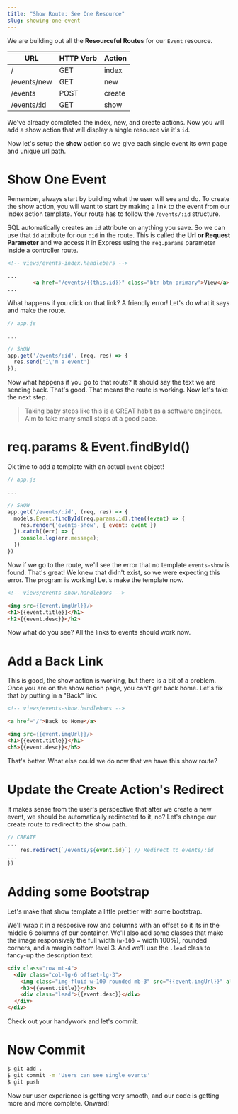 ```yaml
---
title: "Show Route: See One Resource"
slug: showing-one-event
---
```


We are building out all the **Resourceful Routes** for our `Event` resource.

| URL              | HTTP Verb | Action  |
|------------------|-----------|---------|
| /                | GET       | index   |
| /events/new     | GET        | new     |
| /events         | POST       | create  |
| /events/:id     | GET        | show    |

We've already completed the index, new, and create actions. Now you will add a show action that will display a single resource via it's `id`.

Now let's setup the **show** action so we give each single event its own page and unique url path.

# Show One Event

Remember, always start by building what the user will see and do. To create the show action, you will want to start by making a link to the event from our index action template. Your route has to follow the `/events/:id` structure.

SQL automatically creates an `id` attribute on anything you save. So we can use that `id` attribute for our `:id` in the route. This is called the **Url or Request Parameter** and we access it in Express using the `req.params` parameter inside a controller route.

```html
<!-- views/events-index.handlebars -->

...
        <a href="/events/{{this.id}}" class="btn btn-primary">View</a>
...
```

What happens if you click on that link? A friendly error! Let's do what it says and make the route.

```js
// app.js

...

// SHOW
app.get('/events/:id', (req, res) => {
  res.send('I\'m a event')
});
```

Now what happens if you go to that route? It should say the text we are sending back. That's good. That means the route is working. Now let's take the next step.

> Taking baby steps like this is a GREAT habit as a software engineer. Aim to take many small steps at a good pace.

# req.params & Event.findById()

Ok time to add a template with an actual `event` object!

```js
// app.js

...

// SHOW
app.get('/events/:id', (req, res) => {
  models.Event.findById(req.params.id).then((event) => {
    res.render('events-show', { event: event })
  }).catch((err) => {
    console.log(err.message);
  })
})
```

Now if we go to the route, we'll see the error that no template `events-show` is found. That's great! We knew that didn't exist, so we were expecting this error. The program is working! Let's make the template now.

```html
<!-- views/events-show.handlebars -->

<img src={{event.imgUrl}}/>
<h1>{{event.title}}</h1>
<h2>{{event.desc}}</h2>

```

Now what do you see? All the links to events should work now.

# Add a Back Link

This is good, the show action is working, but there is a bit of a problem. Once you are on the show action page, you can't get back home. Let's fix that by putting in a "Back" link.

```html
<!-- views/events-show.handlebars -->

<a href="/">Back to Home</a>

<img src={{event.imgUrl}}/>
<h1>{{event.title}}</h1>
<h5>{{event.desc}}</h5>

```

That's better. What else could we do now that we have this show route?

# Update the Create Action's Redirect

It makes sense from the user's perspective that after we create a new event, we should be automatically redirected to it, no? Let's change our create route to redirect to the show path.

```js
// CREATE
...
    res.redirect(`/events/${event.id}`) // Redirect to events/:id
...
})
```

# Adding some Bootstrap

Let's make that show template a little prettier with some bootstrap.

We'll wrap it in a resposive row and columns with an offset so it its in the middle 6 columns of our container. We'll also add some classes that make the image responsively the full width (`w-100` = width 100%), rounded corners, and a margin bottom level 3. And we'll use the `.lead` class to fancy-up the description text.

```html
<div class="row mt-4">
  <div class="col-lg-6 offset-lg-3">
    <img class="img-fluid w-100 rounded mb-3" src="{{event.imgUrl}}" alt="Card image cap">
    <h3>{{event.title}}</h3>
    <div class="lead">{{event.desc}}</div>
  </div>
</div>
```

Check out your handywork and let's commit.

# Now Commit

```bash
$ git add .
$ git commit -m 'Users can see single events'
$ git push
```

Now our user experience is getting very smooth, and our code is getting more and more complete. Onward!

